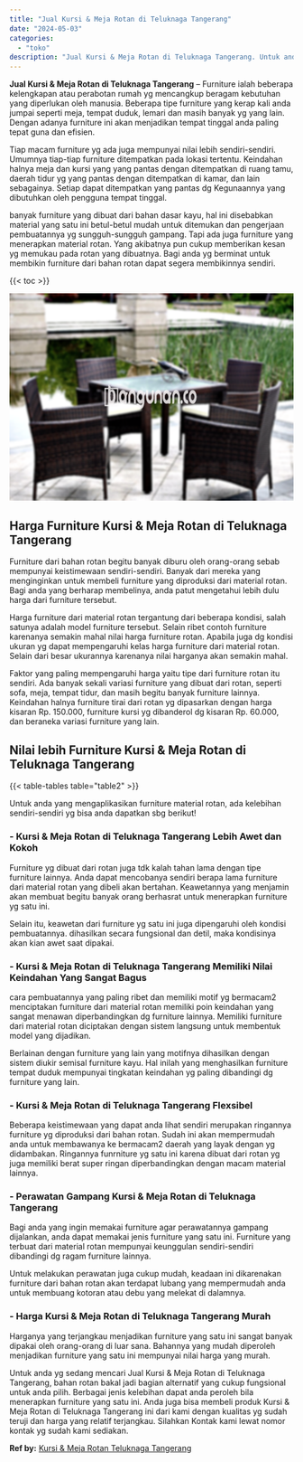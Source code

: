 ```yaml
---
title: "Jual Kursi & Meja Rotan di Teluknaga Tangerang"
date: "2024-05-03"
categories: 
  - "toko"
description: "Jual Kursi & Meja Rotan di Teluknaga Tangerang. Untuk anda yg sedang mencari Jual Kursi & Meja Rotan di Teluknaga Tangerang, bahan rotan bakal jadi bagian al..."
---
```


**Jual Kursi & Meja Rotan di Teluknaga Tangerang** – Furniture ialah beberapa kelengkapan atau perabotan rumah yg mencangkup beragam kebutuhan yang diperlukan oleh manusia. Beberapa tipe furniture yang kerap kali anda jumpai seperti meja, tempat duduk, lemari dan masih banyak yg yang lain. Dengan adanya furniture ini akan menjadikan tempat tinggal anda paling tepat guna dan efisien.

Tiap macam furniture yg ada juga mempunyai nilai lebih sendiri-sendiri. Umumnya tiap-tiap furniture ditempatkan pada lokasi tertentu. Keindahan halnya meja dan kursi yang yang pantas dengan ditempatkan di ruang tamu, daerah tidur yg yang pantas dengan ditempatkan di kamar, dan lain sebagainya. Setiap dapat ditempatkan yang pantas dg Kegunaannya yang dibutuhkan oleh pengguna tempat tinggal.

banyak furniture yang dibuat dari bahan dasar kayu, hal ini disebabkan material yang satu ini betul-betul mudah untuk ditemukan dan pengerjaan pembuatannya yg sungguh-sungguh gampang. Tapi ada juga furniture yang menerapkan material rotan. Yang akibatnya pun cukup memberikan kesan yg memukau pada rotan yang dibuatnya. Bagi anda yg berminat untuk membikin furniture dari bahan rotan dapat segera membikinnya sendiri.

{{< toc >}}

![Jual Kursi & Meja Rotan di Teluknaga Tangerang](/images/kursi-meja-rotan-murah22.png)

## Harga Furniture Kursi & Meja Rotan di Teluknaga Tangerang

Furniture dari bahan rotan begitu banyak diburu oleh orang-orang sebab mempunyai keistimewaan sendiri-sendiri. Banyak dari mereka yang menginginkan untuk membeli furniture yang diproduksi dari material rotan. Bagi anda yang berharap membelinya, anda patut mengetahui lebih dulu harga dari furniture tersebut.

Harga furniture dari material rotan tergantung dari beberapa kondisi, salah satunya adalah model furniture tersebut. Selain ribet contoh furniture karenanya semakin mahal nilai harga furniture rotan. Apabila juga dg kondisi ukuran yg dapat mempengaruhi kelas harga furniture dari material rotan. Selain dari besar ukurannya karenanya nilai harganya akan semakin mahal.

Faktor yang paling mempengaruhi harga yaitu tipe dari furniture rotan itu sendiri. Ada banyak sekali variasi furniture yang dibuat dari rotan, seperti sofa, meja, tempat tidur, dan masih begitu banyak furniture lainnya. Keindahan halnya furniture tirai dari rotan yg dipasarkan dengan harga kisaran Rp. 150.000, furniture kursi yg dibanderol dg kisaran Rp. 60.000, dan beraneka variasi furniture yang lain.

## Nilai lebih Furniture Kursi & Meja Rotan di Teluknaga Tangerang

{{< table-tables table="table2" >}}

Untuk anda yang mengaplikasikan furniture material rotan, ada kelebihan sendiri-sendiri yg bisa anda dapatkan sbg berikut!

### \- Kursi & Meja Rotan di Teluknaga Tangerang Lebih Awet dan Kokoh

Furniture yg dibuat dari rotan juga tdk kalah tahan lama dengan tipe furniture lainnya. Anda dapat mencobanya sendiri berapa lama furniture dari material rotan yang dibeli akan bertahan. Keawetannya yang menjamin akan membuat begitu banyak orang berhasrat untuk menerapkan furniture yg satu ini.

Selain itu, keawetan dari furniture yg satu ini juga dipengaruhi oleh kondisi pembuatannya. dihasilkan secara fungsional dan detil, maka kondisinya akan kian awet saat dipakai.

### \- Kursi & Meja Rotan di Teluknaga Tangerang Memiliki Nilai Keindahan Yang Sangat Bagus

cara pembuatannya yang paling ribet dan memiliki motif yg bermacam2 menciptakan furniture dari material rotan memiliki poin keindahan yang sangat menawan diperbandingkan dg furniture lainnya. Memiliki furniture dari material rotan diciptakan dengan sistem langsung untuk membentuk model yang dijadikan.

Berlainan dengan furniture yang lain yang motifnya dihasilkan dengan sistem diukir semisal furniture kayu. Hal inilah yang menghasilkan furniture tempat duduk mempunyai tingkatan keindahan yg paling dibandingi dg furniture yang lain.

### \- Kursi & Meja Rotan di Teluknaga Tangerang Flexsibel

Beberapa keistimewaan yang dapat anda lihat sendiri merupakan ringannya furniture yg diproduksi dari bahan rotan. Sudah ini akan mempermudah anda untuk membawanya ke bermacam2 daerah yang layak dengan yg didambakan. Ringannya funrniture yg satu ini karena dibuat dari rotan yg juga memiliki berat super ringan diperbandingkan dengan macam material lainnya.

### \- Perawatan Gampang Kursi & Meja Rotan di Teluknaga Tangerang

Bagi anda yang ingin memakai furniture agar perawatannya gampang dijalankan, anda dapat memakai jenis furniture yang satu ini. Furniture yang terbuat dari material rotan mempunyai keunggulan sendiri-sendiri dibandingi dg ragam furniture lainnya.

Untuk melakukan perawatan juga cukup mudah, keadaan ini dikarenakan furniture dari bahan rotan akan terdapat lubang yang mempermudah anda untuk membuang kotoran atau debu yang melekat di dalamnya.

### \- Harga Kursi & Meja Rotan di Teluknaga Tangerang Murah

Harganya yang terjangkau menjadikan furniture yang satu ini sangat banyak dipakai oleh orang-orang di luar sana. Bahannya yang mudah diperoleh menjadikan furniture yang satu ini mempunyai nilai harga yang murah.

Untuk anda yg sedang mencari Jual Kursi & Meja Rotan di Teluknaga Tangerang, bahan rotan bakal jadi bagian alternatif yang cukup fungsional untuk anda pilih. Berbagai jenis kelebihan dapat anda peroleh bila menerapkan furniture yang satu ini. Anda juga bisa membeli produk Kursi & Meja Rotan di Teluknaga Tangerang ini dari kami dengan kualitas yg sudah teruji dan harga yang relatif terjangkau. Silahkan Kontak kami lewat nomor kontak yg sudah kami sediakan.

**Ref by:** [Kursi & Meja Rotan Teluknaga Tangerang](https://id.wikipedia.org/wiki/Kursi)

